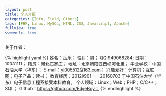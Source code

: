 ```yaml
---
layout: post
title: 个人介绍
categories: [Info, Field, Others]
tags: [PHP, Linux, MySQL, HTML, CSS, Javascript, Apache]
fullview: true
comments: true
---
```


关于作者：

{% highlight yaml %}
姓名：岳乐；
性别：男；
QQ:949068284;
日期：19931111；
籍贯：河北石家庄；
地址：北京朝阳区西坝河北里；
毕业学校：中国石油大学（华东）；
E-mail：yl005512@163.com；
兴趣爱好：计算机；互联网；电子产品；读书；
教育经历：20120901——20160703 于中国石油大学（华东）电子信息工程系接受本科教育。
个人领域：Linux；Web；PHP；C/C++；SQL；
Github：https://github.com/EdgeBoy；
{% endhighlight %}


